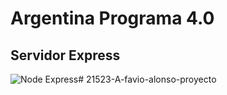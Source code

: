 # Argentina Programa 4.0

## Servidor Express

![Node Express](https://somospnt.com/images/blog/zojuy79lo3fn3qdt7g6p.png)#   2 1 5 2 3 - A - f a v i o - a l o n s o - p r o y e c t o  
 